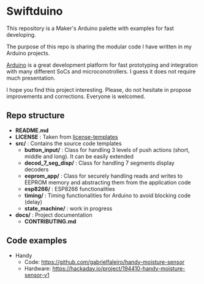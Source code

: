 # Swiftduino

This repository is a Maker's Arduino palette with examples for fast developing.

The purpose of this repo is sharing the modular code I have written in my Arduino projects.

[Arduino](https://www.arduino.cc/) is a great development platform for fast prototyping and integration with many different SoCs and microconotrollers. I guess it does not require much presentation.

I hope you find this project interesting. Please, do not hesitate in propose improvements and corrections. Everyone is welcomed.

## Repo structure

* **README.md**
* **LICENSE** : Taken from [license-templates](https://github.com/licenses/license-templates/tree/master)
* **src/** : Contains the source code templates
    * **button_input/** : Class for handling 3 levels of push actions (short, middle and long). It can be easily extended
    * **decod_7_seg_disp/** : Class for handling 7 segments display decoders
    * **eeprom_app/** : Class for securely handling reads and writes to EEPROM memory and abstracting them from the application code
    * **esp8266/** : ESP8266 functionalities
    * **timing/** : Timing functionalities for Arduino to avoid blocking code (delay)
    * **state_machine/** : work in progress
* **docs/** : Project documentation
    * **CONTRIBUTING.md**

## Code examples

* Handy
    * Code: https://github.com/gabrielfaleiro/handy-moisture-sensor
    * Hardware: https://hackaday.io/project/194410-handy-moisture-sensor-v1
